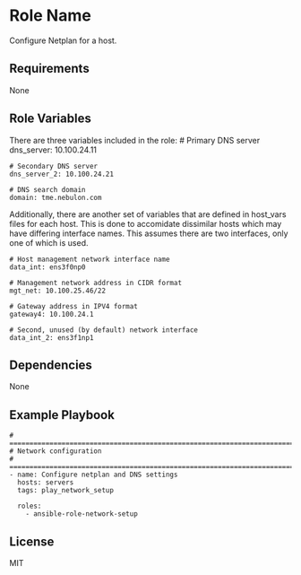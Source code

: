 Role Name
=========

Configure Netplan for a host.

Requirements
------------

None

Role Variables
--------------

There are three variables included in the role:
    # Primary DNS server
    dns_server: 10.100.24.11

    # Secondary DNS server
    dns_server_2: 10.100.24.21

    # DNS search domain
    domain: tme.nebulon.com

Additionally, there are another set of variables that are defined in host_vars files for each host. This is done to accomidate dissimilar hosts which may
have differing interface names. This assumes there are two interfaces, only one of
which is used.

    # Host management network interface name
    data_int: ens3f0np0

    # Management network address in CIDR format
    mgt_net: 10.100.25.46/22

    # Gateway address in IPV4 format
    gateway4: 10.100.24.1

    # Second, unused (by default) network interface
    data_int_2: ens3f1np1

Dependencies
------------

None

Example Playbook
----------------

    # ===========================================================================
    # Network configuration
    # ===========================================================================
    - name: Configure netplan and DNS settings
      hosts: servers
      tags: play_network_setup

      roles:
        - ansible-role-network-setup

License
-------

MIT
